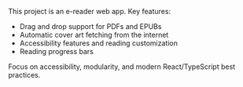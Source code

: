 <!-- Use this file to provide workspace-specific custom instructions to Copilot. For more details, visit https://code.visualstudio.com/docs/copilot/copilot-customization#_use-a-githubcopilotinstructionsmd-file -->

This project is an e-reader web app. Key features:
- Drag and drop support for PDFs and EPUBs
- Automatic cover art fetching from the internet
- Accessibility features and reading customization
- Reading progress bars

Focus on accessibility, modularity, and modern React/TypeScript best practices.
